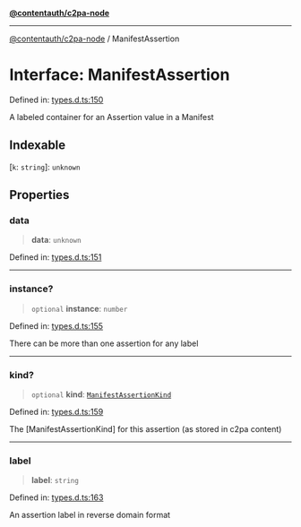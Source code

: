 [**@contentauth/c2pa-node**](../README.md)

***

[@contentauth/c2pa-node](../README.md) / ManifestAssertion

# Interface: ManifestAssertion

Defined in: [types.d.ts:150](https://github.com/contentauth/c2pa-node-v2/blob/1df68df861d38a8c4eb7c634a613532727ec72d3/js-src/types.d.ts#L150)

A labeled container for an Assertion value in a Manifest

## Indexable

\[`k`: `string`\]: `unknown`

## Properties

### data

> **data**: `unknown`

Defined in: [types.d.ts:151](https://github.com/contentauth/c2pa-node-v2/blob/1df68df861d38a8c4eb7c634a613532727ec72d3/js-src/types.d.ts#L151)

***

### instance?

> `optional` **instance**: `number`

Defined in: [types.d.ts:155](https://github.com/contentauth/c2pa-node-v2/blob/1df68df861d38a8c4eb7c634a613532727ec72d3/js-src/types.d.ts#L155)

There can be more than one assertion for any label

***

### kind?

> `optional` **kind**: [`ManifestAssertionKind`](../type-aliases/ManifestAssertionKind.md)

Defined in: [types.d.ts:159](https://github.com/contentauth/c2pa-node-v2/blob/1df68df861d38a8c4eb7c634a613532727ec72d3/js-src/types.d.ts#L159)

The [ManifestAssertionKind] for this assertion (as stored in c2pa content)

***

### label

> **label**: `string`

Defined in: [types.d.ts:163](https://github.com/contentauth/c2pa-node-v2/blob/1df68df861d38a8c4eb7c634a613532727ec72d3/js-src/types.d.ts#L163)

An assertion label in reverse domain format
